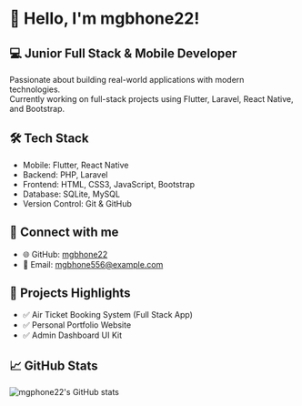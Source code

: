 # 👋 Hello, I'm mgbhone22!

## 💻 Junior Full Stack & Mobile Developer

Passionate about building real-world applications with modern technologies.  
Currently working on full-stack projects using Flutter, Laravel, React Native, and Bootstrap.

## 🛠 Tech Stack
- Mobile: Flutter, React Native
- Backend: PHP, Laravel
- Frontend: HTML, CSS3, JavaScript, Bootstrap
- Database: SQLite, MySQL
- Version Control: Git & GitHub

## 🔗 Connect with me
- 🌐 GitHub: [mgbhone22](https://github.com/mgphone22)
- 📧 Email: mgbhone556@example.com

## 🚀 Projects Highlights
- ✅ Air Ticket Booking System (Full Stack App)
- ✅ Personal Portfolio Website
- ✅ Admin Dashboard UI Kit

## 📈 GitHub Stats

![mgphone22's GitHub stats](https://github-readme-stats.vercel.app/api?username=mgphone22&show_icons=true&theme=radical)
